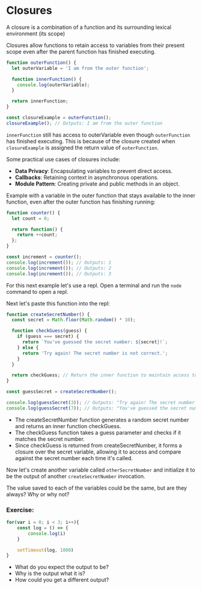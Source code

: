 # Closures

A closure is a combination of a function and its surrounding lexical environment (its scope)

Closures allow functions to retain access to variables from their present scope even after the parent function has finished executing.


```js
function outerFunction() {
  let outerVariable = 'I am from the outer function';

  function innerFunction() {
    console.log(outerVariable);
  }

  return innerFunction;
}

const closureExample = outerFunction();
closureExample(); // Outputs: I am from the outer function
```

`innerFunction` still has access to outerVariable even though `outerFunction` has finished executing. This is because of the closure created when `closureExample` is assigned the return value of `outerFunction`.


Some practical use cases of closures include:
- __Data Privacy__: Encapsulating variables to prevent direct access.
- __Callbacks__: Retaining context in asynchronous operations.
- __Module Pattern__: Creating private and public methods in an object.

Example with a variable in the outer function that stays available to the inner function, even after the outer function has finishing running:

```js
function counter() {
  let count = 0;

  return function() {
    return ++count;
  };
}

const increment = counter();
console.log(increment()); // Outputs: 1
console.log(increment()); // Outputs: 2
console.log(increment()); // Outputs: 3
```


For this next example let's use a repl. Open a terminal and run the `node` command to open a repl.

Next let's paste this function into the repl:
```js
function createSecretNumber() {
  const secret = Math.floor(Math.random() * 10);

  function checkGuess(guess) {
    if (guess === secret) {
      return `You've guessed the secret number: ${secret}!`;
    } else {
      return 'Try again! The secret number is not correct.';
    }
  }

  return checkGuess; // Return the inner function to maintain access to the secret
}

const guessSecret = createSecretNumber();

console.log(guessSecret(3)); // Outputs: "Try again! The secret number is not correct."
console.log(guessSecret(7)); // Outputs: "You've guessed the secret number: 7!"
```


- The createSecretNumber function generates a random secret number and returns an inner function checkGuess.
- The checkGuess function takes a guess parameter and checks if it matches the secret number.
- Since checkGuess is returned from createSecretNumber, it forms a closure over the secret variable, allowing it to access and compare against the secret number each time it's called.

Now let's create another variable called `otherSecretNumber` and initialize it to be the output of another `createSecretNumber` invocation.

The value saved to each of the variables could be the same, but are they always? Why or why not?


### Exercise:
```js
for(var i = 0; i < 3; i++){
    const log = () => {
        console.log(i)
    }

    setTimeout(log, 1000)
}
```

- What do you expect the output to be?
- Why is the output what it is?
- How could you get a different output?